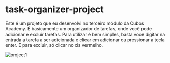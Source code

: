 # task-organizer-project
Este é um projeto que eu desenvolvi no terceiro módulo da Cubos Academy.
É basicamente um organizador de tarefas, onde você pode adicionar e excluir tarefas.
Para utilizar é bem simples, basta você digitar na entrada a tarefa a ser adicionada e clicar em adicionar ou pressionar a tecla enter.
E para excluir, só clicar no xis vermelho.

![project1](https://i.imgur.com/yWQSKTo.png)
